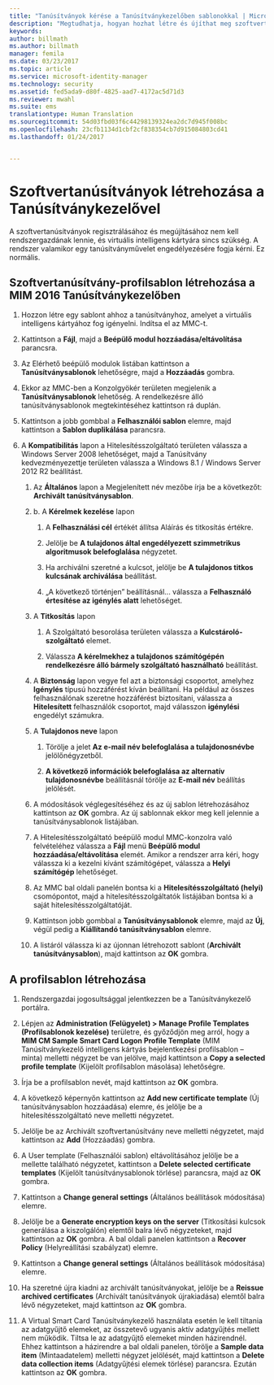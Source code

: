```yaml
---
title: "Tanúsítványok kérése a Tanúsítványkezelőben sablonokkal | Microsoft Docs"
description: "Megtudhatja, hogyan hozhat létre és újíthat meg szoftvertanúsítványokat a Tanúsítványkezelőben profilsablonok segítségével."
keywords: 
author: billmath
ms.author: billmath
manager: femila
ms.date: 03/23/2017
ms.topic: article
ms.service: microsoft-identity-manager
ms.technology: security
ms.assetid: fed5ada9-d80f-4825-aad7-4172ac5d71d3
ms.reviewer: mwahl
ms.suite: ems
translationtype: Human Translation
ms.sourcegitcommit: 54d03fbd03f6c44298139324ea2dc7d945f008bc
ms.openlocfilehash: 23cfb1134d1cbf2cf838354cb7d915084803cd41
ms.lasthandoff: 01/24/2017


---
```


# <a name="create-software-certificates-with-certificate-manager"></a>Szoftvertanúsítványok létrehozása a Tanúsítványkezelővel
A szoftvertanúsítványok regisztrálásához és megújításához nem kell rendszergazdának lennie, és virtuális intelligens kártyára sincs szükség. A rendszer valamikor egy tanúsítványművelet engedélyezésére fogja kérni. Ez normális.

## <a name="create-a-software-certificate-profile-template-in-mim-2016-certificate-manager"></a>Szoftvertanúsítvány-profilsablon létrehozása a MIM 2016 Tanúsítványkezelőben

1.  Hozzon létre egy sablont ahhoz a tanúsítványhoz, amelyet a virtuális intelligens kártyához fog igényelni. Indítsa el az MMC-t.

2.  Kattintson a **Fájl**, majd a **Beépülő modul hozzáadása/eltávolítása** parancsra.

3.  Az Elérhető beépülő modulok listában kattintson a **Tanúsítványsablonok** lehetőségre, majd a **Hozzáadás** gombra.

4.  Ekkor az MMC-ben a Konzolgyökér területen megjelenik a **Tanúsítványsablonok** lehetőség. A rendelkezésre álló tanúsítványsablonok megtekintéséhez kattintson rá duplán.

5.  Kattintson a jobb gombbal a **Felhasználói sablon** elemre, majd kattintson a **Sablon duplikálása** parancsra.

6.  A **Kompatibilitás** lapon a Hitelesítésszolgáltató területen válassza a Windows Server 2008 lehetőséget, majd a Tanúsítvány kedvezményezettje területen válassza a Windows 8.1 / Windows Server 2012 R2 beállítást.

    1.  Az **Általános** lapon a Megjelenített név mezőbe írja be a következőt: **Archivált tanúsítványsablon**.

    2.  b.    A **Kérelmek kezelése** lapon

        1.  A **Felhasználási cél** értékét állítsa Aláírás és titkosítás értékre.

        2.  Jelölje be **A tulajdonos által engedélyezett szimmetrikus algoritmusok belefoglalása** négyzetet.

        3.  Ha archiválni szeretné a kulcsot, jelölje be **A tulajdonos titkos kulcsának archiválása** beállítást.

        4.  „A következő történjen” beállításnál... válassza a **Felhasználó értesítése az igénylés alatt** lehetőséget.

    3.  A **Titkosítás** lapon

        1.  A Szolgáltató besorolása területen válassza a **Kulcstároló-szolgáltató** elemet.

        2.  Válassza **A kérelmekhez a tulajdonos számítógépén rendelkezésre álló bármely szolgáltató használható** beállítást.

    4.  A **Biztonság** lapon vegye fel azt a biztonsági csoportot, amelyhez **Igénylés** típusú hozzáférést kíván beállítani. Ha például az összes felhasználónak szeretne hozzáférést biztosítani, válassza a **Hitelesített** felhasználók csoportot, majd válasszon **igénylési** engedélyt számukra.

    5.  A **Tulajdonos neve** lapon

        1.  Törölje a jelet **Az e-mail név belefoglalása a tulajdonosnévbe** jelölőnégyzetből.

        2.  **A következő információk belefoglalása az alternatív tulajdonosnévbe** beállításnál törölje az **E-mail név** beállítás jelölését.

    6.  A módosítások véglegesítéséhez és az új sablon létrehozásához kattintson az **OK** gombra. Az új sablonnak ekkor meg kell jelennie a tanúsítványsablonok listájában.

    7.  A Hitelesítésszolgáltató beépülő modul MMC-konzolra való felvételéhez válassza a **Fájl** menü **Beépülő modul hozzáadása/eltávolítása** elemét. Amikor a rendszer arra kéri, hogy válassza ki a kezelni kívánt számítógépet, válassza a **Helyi számítógép** lehetőséget.

    8.  Az MMC bal oldali panelén bontsa ki a **Hitelesítésszolgáltató (helyi)** csomópontot, majd a hitelesítésszolgáltatók listájában bontsa ki a saját hitelesítésszolgáltatóját.

    9. Kattintson jobb gombbal a **Tanúsítványsablonok** elemre, majd az **Új**, végül pedig a **Kiállítandó tanúsítványsablon** elemre.

    10. A listáról válassza ki az újonnan létrehozott sablont (**Archivált tanúsítványsablon**), majd kattintson az **OK** gombra.

## <a name="create-the-profile-template"></a>A profilsablon létrehozása

1.  Rendszergazdai jogosultsággal jelentkezzen be a Tanúsítványkezelő portálra.

2.  Lépjen az **Administration (Felügyelet) &gt; Manage Profile Templates (Profilsablonok kezelése)** területre, és győződjön meg arról, hogy a **MIM CM Sample Smart Card Logon Profile Template** (MIM Tanúsítványkezelő intelligens kártyás bejelentkezési profilsablon – minta) melletti négyzet be van jelölve, majd kattintson a **Copy a selected profile template** (Kijelölt profilsablon másolása) lehetőségre.

3.  Írja be a profilsablon nevét, majd kattintson az **OK** gombra.

4.  A következő képernyőn kattintson az **Add new certificate template** (Új tanúsítványsablon hozzáadása) elemre, és jelölje be a hitelesítésszolgáltató neve melletti négyzetet.

5.  Jelölje be az Archivált szoftvertanúsítvány neve melletti négyzetet, majd kattintson az **Add** (Hozzáadás) gombra.

6.  A User template (Felhasználói sablon) eltávolításához jelölje be a mellette található négyzetet, kattintson a **Delete selected certificate templates** (Kijelölt tanúsítványsablonok törlése) parancsra, majd az **OK** gombra.

7.  Kattintson a **Change general settings** (Általános beállítások módosítása) elemre.

8.  Jelölje be a **Generate encryption keys on the server** (Titkosítási kulcsok generálása a kiszolgálón) elemtől balra lévő négyzeteket, majd kattintson az **OK** gombra. A bal oldali panelen kattintson a **Recover Policy** (Helyreállítási szabályzat) elemre.

9. Kattintson a **Change general settings** (Általános beállítások módosítása) elemre.

10. Ha szeretné újra kiadni az archivált tanúsítványokat, jelölje be a **Reissue archived certificates** (Archivált tanúsítványok újrakiadása) elemtől balra lévő négyzeteket, majd kattintson az **OK** gombra.

11. A Virtual Smart Card Tanúsítványkezelő használata esetén le kell tiltania az adatgyűjtő elemeket, az összetevő ugyanis aktív adatgyűjtés mellett nem működik. Tiltsa le az adatgyűjtő elemeket minden házirendnél. Ehhez kattintson a házirendre a bal oldali panelen, törölje a **Sample data item** (Mintaadatelem) melletti négyzet jelölését, majd kattintson a **Delete data collection items** (Adatgyűjtési elemek törlése) parancsra. Ezután kattintson az **OK** gombra.

